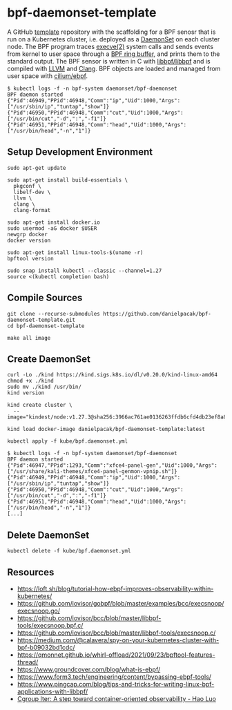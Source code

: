 # bpf-daemonset-template

A GitHub [template] repository with the scaffolding for a BPF senosr that is
run on a Kubernetes cluster, i.e. deployed as a [DaemonSet] on each cluster
node. The BPF program traces [execve(2)] system calls and sends events from
kernel to user space through a [BPF ring buffer], and prints them to the
standard output. The BPF sensor is written in C with [libbpf/libbpf] and is
compiled with [LLVM] and [Clang]. BPF objects are loaded and managed from user
space with [cilium/ebpf].

``` console
$ kubectl logs -f -n bpf-system daemonset/bpf-daemonset
BPF daemon started
{"Pid":46949,"PPid":46948,"Comm":"ip","Uid":1000,"Args":["/usr/sbin/ip","tuntap","show"]}
{"Pid":46950,"PPid":46948,"Comm":"cut","Uid":1000,"Args":["/usr/bin/cut","-d",":","-f1"]}
{"Pid":46951,"PPid":46948,"Comm":"head","Uid":1000,"Args":["/usr/bin/head","-n","1"]}
```

## Setup Development Environment

```
sudo apt-get update
```

```
sudo apt-get install build-essentials \
  pkgconf \
  libelf-dev \
  llvm \
  clang \
  clang-format
```

```
sudo apt-get install docker.io
sudo usermod -aG docker $USER
newgrp docker
docker version
```

```
sudo apt-get install linux-tools-$(uname -r)
bpftool version
```

```
sudo snap install kubectl --classic --channel=1.27
source <(kubectl completion bash)
```

## Compile Sources

```
git clone --recurse-submodules https://github.com/danielpacak/bpf-daemonset-template.git
cd bpf-daemonset-template
```

```
make all image
```

## Create DaemonSet

```
curl -Lo ./kind https://kind.sigs.k8s.io/dl/v0.20.0/kind-linux-amd64
chmod +x ./kind
sudo mv ./kind /usr/bin/
kind version
```

```
kind create cluster \
  --image="kindest/node:v1.27.3@sha256:3966ac761ae0136263ffdb6cfd4db23ef8a83cba8a463690e98317add2c9ba72"
```

```
kind load docker-image danielpacak/bpf-daemonset-template:latest
```

```
kubectl apply -f kube/bpf.daemonset.yml
```

``` console
$ kubectl logs -f -n bpf-system daemonset/bpf-daemonset
BPF daemon started
{"Pid":46947,"PPid":1293,"Comm":"xfce4-panel-gen","Uid":1000,"Args":["/usr/share/kali-themes/xfce4-panel-genmon-vpnip.sh"]}
{"Pid":46949,"PPid":46948,"Comm":"ip","Uid":1000,"Args":["/usr/sbin/ip","tuntap","show"]}
{"Pid":46950,"PPid":46948,"Comm":"cut","Uid":1000,"Args":["/usr/bin/cut","-d",":","-f1"]}
{"Pid":46951,"PPid":46948,"Comm":"head","Uid":1000,"Args":["/usr/bin/head","-n","1"]}
[...]
```

## Delete DaemonSet

```
kubectl delete -f kube/bpf.daemonset.yml
```

## Resources

* https://loft.sh/blog/tutorial-how-ebpf-improves-observability-within-kubernetes/
* https://github.com/iovisor/gobpf/blob/master/examples/bcc/execsnoop/execsnoop.go/
* https://github.com/iovisor/bcc/blob/master/libbpf-tools/execsnoop.bpf.c/
* https://github.com/iovisor/bcc/blob/master/libbpf-tools/execsnoop.c/
* https://medium.com/@calavera/spy-on-your-kubernetes-cluster-with-bpf-b09032bd1cdc/
* https://qmonnet.github.io/whirl-offload/2021/09/23/bpftool-features-thread/
* https://www.groundcover.com/blog/what-is-ebpf/
* https://www.form3.tech/engineering/content/bypassing-ebpf-tools/
* https://www.pingcap.com/blog/tips-and-tricks-for-writing-linux-bpf-applications-with-libbpf/
* [Cgroup Iter: A step toward container-oriented observability - Hao Luo](https://www.youtube.com/watch?v=i-a9a6cZm20)

[DaemonSet]: https://kubernetes.io/docs/concepts/workloads/controllers/daemonset/
[execve(2)]: https://man7.org/linux/man-pages/man2/execve.2.html
[template]: https://docs.github.com/en/repositories/creating-and-managing-repositories/creating-a-repository-from-a-template/
[BPF ring buffer]: https://www.kernel.org/doc/html/next/bpf/ringbuf.html
[libbpf/libbpf]: https://github.com/libbpf/libbpf/
[cilium/ebpf]: https://github.com/cilium/ebpf/
[LLVM]: https://llvm.org/
[Clang]: https://clang.llvm.org/